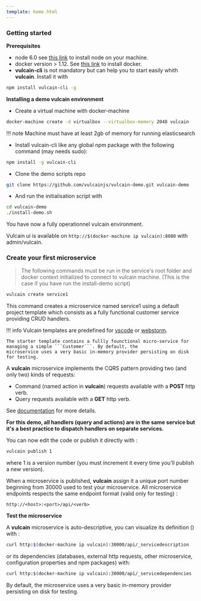 ```yaml
---
template: home.html
---
```


### Getting started

**Prerequisites**

- node 6.0 see [this link](https://nodejs.org/en/download/) to install node on your machine.
- docker version > 1.12. See [this link](https://docs.docker.com/engine/installation/) to install docker.
- **vulcain-cli** is not mandatory but can help you to start easily whith **vulcain**. Install it with

```bash
npm install vulcain-cli -g
```

**Installing a demo vulcain environment**

* Create a virtual machine with docker-machine

```sh
docker-machine create -d virtualbox --virtualbox-memory 2048 vulcain
```

!!! note
    Machine must have at least 2gb of memory for running elasticsearch

* Install vulcain-cli like any global npm package with the following command (may needs sudo):

```sh
npm install -g vulcain-cli
```

* Clone the demo scripts repo

```sh
git clone https://github.com/vulcainjs/vulcain-demo.git vulcain-demo
```

* And run the initialisation script with

```sh
cd vulcain-demo
./install-demo.sh
```

You have now a fully operationnel vulcain environment.

Vulcain ui is available on ```http://$(docker-machine ip vulcain):8080``` with admin/vulcain.

### Create your first microservice

> The following commands must be run in the service's root folder and docker context initialized to connect
> to vulcain machine. (This is the case if you have run the install-demo script)

```sh
vulcain create service1
```

This command creates a microservice named service1 using a default project template which consists as a fully functional
customer service providing CRUD handlers.

!!! info
    Vulcain templates are predefined for [vscode](https://code.visualstudio.com/) or [webstorm](https://www.jetbrains.com/webstorm/).

    The starter template contains a fullly founctional micro-service for managing a simple ```Customer```. By default, the
    microservice uses a very basic in-memory provider persisting on disk for testing.
    
A **vulcain** microservice implements the CQRS pattern providing two (and only two) kinds of requests:

* Command (named action in **vulcain**) requests available with a **POST** http verb.
* Query requests available with a **GET** http verb.

See [documentation](/reference/index.html) for more details.

__For this demo, all handlers (query and actions) are in the same service but it's a best practice to dispatch handlers on separate services.__

You can now edit the code or publish it directly with :

```sh
vulcain publish 1
```

where 1 is a version number (you must increment it every time you'll publish a new version).

When a microservice is published, **vulcain** assign it a unique port number beginning from 30000 used to test your microservice. All microservice endpoints respects the same
endpoint format (valid only for testing) :

```
http://<host>:<port>/api/<verb>
```

**Test the microservice**

A **vulcain** microservice is auto-descriptive, you can visualize its definition () with :

```bash
curl http:$(docker-machine ip vulcain):30000/api/_servicedescription
```

or its dependencies (databases, external http requests, other microservice, configuration properties and npm packages) with:

```bash
curl http:$(docker-machine ip vulcain):30000/api/_servicedependencies
```

By default, the microservice uses a very basic in-memory provider persisting on disk for testing.

